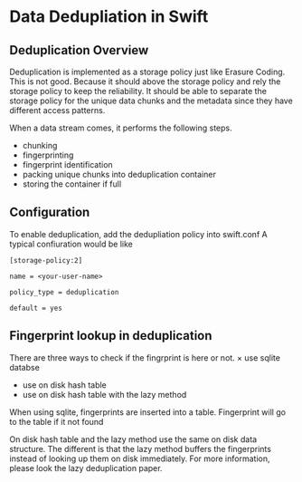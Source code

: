 # Data Dedupliation in Swift
## Deduplication Overview
Deduplication is implemented as a storage policy just like Erasure Coding.
This is not good. Because it should above the storage policy and rely the
storage policy to keep the reliability. It should be able to separate the
storage policy for the unique data chunks and the metadata since they have
different access patterns.

When a data stream comes, it performs the following steps.

* chunking
* fingerprinting
* fingerprint identification
* packing unique chunks into deduplication container
* storing the container if full

## Configuration
To enable deduplication, add the dedupliation policy into swift.conf
A typical confiuration would be like

`[storage-policy:2]`

`name = <your-user-name>`

`policy_type = deduplication`

`default = yes`

## Fingerprint lookup in deduplication

There are three ways to check if the fingrprint is here or not.
× use sqlite databse
* use on disk hash table
* use on disk hash table with the lazy method

When using sqlite, fingerprints are inserted into a table.
Fingerprint will go to the table if it not found

On disk hash table and the lazy method use the same on disk data structure.
The different is that the lazy method buffers the fingerprints instead of
looking up them on disk immediately. For more information, please look the
lazy deduplication paper.
